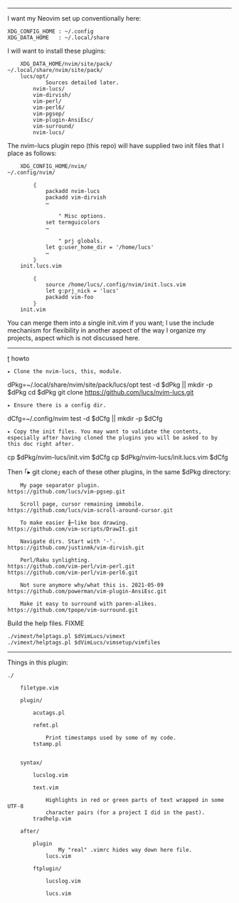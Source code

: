 - --------------------------------------------------------------------
I want my Neovim set up conventionally here:

    XDG_CONFIG_HOME : ~/.config
    XDG_DATA_HOME   : ~/.local/share

I will want to install these plugins:

        XDG_DATA_HOME/nvim/site/pack/
    ~/.local/share/nvim/site/pack/
        lucs/opt/
                Sources detailed later.
            nvim-lucs/
            vim-dirvish/
            vim-perl/
            vim-perl6/
            vim-pgsep/
            vim-plugin-AnsiEsc/
            vim-surround/
            nvim-lucs/

The nvim-lucs plugin repo (this repo) will have supplied two init
files that I place as follows:

        XDG_CONFIG_HOME/nvim/
    ~/.config/nvim/

            ⦃
                packadd nvim-lucs
                packadd vim-dirvish
                ⋯

                    " Misc options.
                set termguicolors
                ⋯

                    " prj globals.
                let g:user_home_dir = '/home/lucs'
                ⋯
            ⦄
        init.lucs.vim

            ⦃
                source /home/lucs/.config/nvim/init.lucs.vim
                let g:prj_nick = 'lucs'  
                packadd vim-foo
            ⦄
        init.vim

You can merge them into a single init.vim if you want; I use the
include mechanism for flexibility in another aspect of the way I
organize my projects, aspect which is not discussed here.

- --------------------------------------------------------------------
ʈ howto

    ▸ Clone the nvim-lucs, this, module.
dPkg=~/.local/share/nvim/site/pack/lucs/opt
test -d $dPkg || mkdir -p $dPkg
cd $dPkg
git clone https://github.com/lucs/nvim-lucs.git

    ▸ Ensure there is a config dir.
dCfg=~/.config/nvim
test -d $dCfg || mkdir -p $dCfg

    ▸ Copy the init files. You may want to validate the contents,
    especially after having cloned the plugins you will be asked to by
    this doc right after.
cp $dPkg/nvim-lucs/init.vim $dCfg
cp $dPkg/nvim-lucs/init.lucs.vim $dCfg

Then ｢▸ git clone｣ each of these other plugins, in the same $dPkg
directory:

        My page separator plugin.
    https://github.com/lucs/vim-pgsep.git

        Scroll page, cursor remaining immobile.
    https://github.com/lucs/vim-scroll-around-cursor.git

        To make easier ╫─like box drawing.
    https://github.com/vim-scripts/DrawIt.git

        Navigate dirs. Start with '-'.
    https://github.com/justinmk/vim-dirvish.git

        Perl/Raku synlighting.
    https://github.com/vim-perl/vim-perl.git
    https://github.com/vim-perl/vim-perl6.git

        Not sure anymore why/what this is. 2021-05-09
    https://github.com/powerman/vim-plugin-AnsiEsc.git

        Make it easy to surround with paren-alikes.
    https://github.com/tpope/vim-surround.git

Build the help files. FIXME

    ./vimext/helptags.pl $dVimLucs/vimext
    ./vimext/helptags.pl $dVimLucs/vimsetup/vimfiles

- --------------------------------------------------------------------
Things in this plugin:

    ./
        
        filetype.vim
        
        plugin/
         
            acutags.pl
           
            refmt.pl
           
                Print timestamps used by some of my code.
            tstamp.pl
           
           
        syntax/
         
            lucslog.vim
           
            text.vim
           
                Highlights in red or green parts of text wrapped in some UTF-8
                character pairs (for a project I did in the past).
            tradhelp.vim
           
        after/
            
            plugin
                    My "real" .vimrc hides way down here file.
                lucs.vim
            
            ftplugin/
                
                lucslog.vim
                
                lucs.vim

